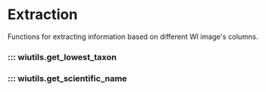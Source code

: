 # Extraction
Functions for extracting information based on different WI image's columns.

### ::: wiutils.get_lowest_taxon
### ::: wiutils.get_scientific_name
